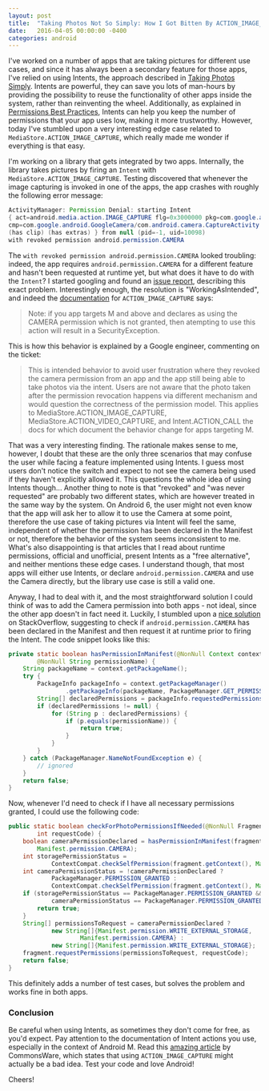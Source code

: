 ```yaml
---
layout: post
title:  "Taking Photos Not So Simply: How I Got Bitten By ACTION_IMAGE_CAPTURE"
date:   2016-04-05 00:00:00 -0400
categories: android
---
```

I've worked on a number of apps that are taking pictures for different use cases, and since it has 
always been a secondary feature for those apps, I've relied on using Intents, the approach described 
in [Taking Photos Simply][taking-photos-simply]. Intents are powerful, they can save you lots of 
man-hours by providing the possibility to reuse the functionality of other apps inside the system, 
rather than reinventing the wheel. Additionally, as explained in 
[Permissions Best Practices][permissions], Intents can help you keep the number of permissions that 
your app uses low, making it more trustworthy. However, today I've stumbled upon a very interesting 
edge case related to `MediaStore.ACTION_IMAGE_CAPTURE`, which really made me wonder if everything is
that easy.

I'm working on a library that gets integrated by two apps. Internally, the library takes pictures by
firing an `Intent` with `MediaStore.ACTION_IMAGE_CAPTURE`. Testing discovered that whenever the 
image capturing is invoked in one of the apps, the app crashes with roughly the following error 
message:

```java
ActivityManager: Permission Denial: starting Intent
{ act=android.media.action.IMAGE_CAPTURE flg=0x3000000 pkg=com.google.android.GoogleCamera
cmp=com.google.android.GoogleCamera/com.android.camera.CaptureActivity
(has clip) (has extras) } from null (pid=-1, uid=10098)
with revoked permission android.permission.CAMERA
```

The `with revoked permission android.permission.CAMERA` looked troubling: indeed, the app requires 
`android.permission.CAMERA` for a different feature and hasn't been requested at runtime yet, but 
what does it have to do with the `Intent`? I started googling and found an [issue report][issue], 
describing this exact problem. Interestingly enough, the resolution is "WorkingAsIntended", and 
indeed the [documentation][action-image-capture] for `ACTION_IMAGE_CAPTURE` says:

> Note: if you app targets M and above and declares as using the CAMERA permission which is not 
> granted, then atempting to use this action will result in a SecurityException.

This is how this behavior is explained by a Google engineer, commenting on the ticket:

> This is intended behavior to avoid user frustration where they revoked the camera permission from 
> an app and the app still being able to take photos via the intent. Users are not aware that the 
> photo taken after the permission revocation happens via different mechanism and would question the
> correctness of the permission model. This applies to MediaStore.ACTION_IMAGE_CAPTURE, 
> MediaStore.ACTION_VIDEO_CAPTURE, and Intent.ACTION_CALL the docs for which document the behavior 
> change for apps targeting M.

That was a very interesting finding. The rationale makes sense to me, however, I doubt that these 
are the only three scenarios that may confuse the user while facing a feature implemented using 
Intents. I guess most users don't notice the switch and expect to not see the camera being used if 
they haven't explicitly allowed it. This questions the whole idea of using Intents though... Another
thing to note is that "revoked" and "was never requested" are probably two different states, which 
are however treated in the same way by the system. On Android 6, the user might not even know that 
the app will ask her to allow it to use the Camera at some point, therefore the use case of taking 
pictures via Intent will feel the same, independent of whether the permission has been declared in 
the Manifest or not, therefore the behavior of the system seems inconsistent to me. What's also 
disappointing is that articles that I read about runtime permissions, official and unofficial, 
present Intents as a "free alternative", and neither mentions these edge cases. I understand though,
that most apps will either use Intents, or declare `android.permission.CAMERA` and use the Camera 
directly, but the library use case is still a valid one.

Anyway, I had to deal with it, and the most straightforward solution I could think of was to add the
Camera permission into both apps - not ideal, since the other app doesn't in fact need it. Luckily, 
I stumbled upon a [nice solution][stackoverflow] on StackOverflow, suggesting to check if 
`android.permission.CAMERA` has been declared in the Manifest and then request it at runtime prior 
to firing the Intent. The code snippet looks like this:

```java
private static boolean hasPermissionInManifest(@NonNull Context context,
        @NonNull String permissionName) {
    String packageName = context.getPackageName();
    try {
        PackageInfo packageInfo = context.getPackageManager()
                .getPackageInfo(packageName, PackageManager.GET_PERMISSIONS);
        String[] declaredPermissions = packageInfo.requestedPermissions;
        if (declaredPermissions != null) {
            for (String p : declaredPermissions) {
                if (p.equals(permissionName)) {
                    return true;
                }
            }
        }
    } catch (PackageManager.NameNotFoundException e) {
        // ignored
    }
    return false;
}
```

Now, whenever I'd need to check if I have all necessary permissions granted, I could use the 
following code:

```java
public static boolean checkForPhotoPermissionsIfNeeded(@NonNull Fragment fragment,
        int requestCode) {
    boolean cameraPermissionDeclared = hasPermissionInManifest(fragment.getContext(),
        Manifest.permission.CAMERA);
    int storagePermissionStatus =
            ContextCompat.checkSelfPermission(fragment.getContext(), Manifest.permission.WRITE_EXTERNAL_STORAGE);
    int cameraPermissionStatus = !cameraPermissionDeclared ?
            PackageManager.PERMISSION_GRANTED :
            ContextCompat.checkSelfPermission(fragment.getContext(), Manifest.permission.CAMERA);
    if (storagePermissionStatus == PackageManager.PERMISSION_GRANTED &&
            cameraPermissionStatus == PackageManager.PERMISSION_GRANTED) {
        return true;
    }
    String[] permissionsToRequest = cameraPermissionDeclared ?
            new String[]{Manifest.permission.WRITE_EXTERNAL_STORAGE,
                    Manifest.permission.CAMERA} :
            new String[]{Manifest.permission.WRITE_EXTERNAL_STORAGE};
    fragment.requestPermissions(permissionsToRequest, requestCode);
    return false;
}
```

This definitely adds a number of test cases, but solves the problem and works fine in both apps.

### Conclusion

Be careful when using Intents, as sometimes they don't come for free, as you'd expect. Pay attention
to the documentation of Intent actions you use, especially in the context of Android M. Read this 
[amazing article][commonsware] by CommonsWare, which states that using `ACTION_IMAGE_CAPTURE` might 
actually be a bad idea. Test your code and love Android!

Cheers!

[taking-photos-simply]: https://developer.android.com/training/camera/photobasics.html
[permissions]: https://developer.android.com/training/permissions/best-practices.html#perms-vs-intents
[issue]: https://code.google.com/p/android/issues/detail?id=188073
[action-image-capture]: https://developer.android.com/reference/android/provider/MediaStore.html#ACTION_IMAGE_CAPTURE
[stackoverflow]: https://stackoverflow.com/questions/32789027/android-m-camera-intent-permission-bug
[commonsware]: https://commonsware.com/blog/2015/06/08/action-image-capture-fallacy.html
